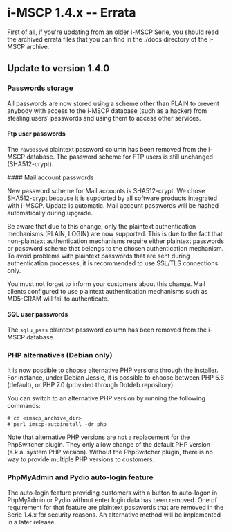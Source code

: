 # i-MSCP 1.4.x -- Errata

First of all, if you're updating from an older i-MSCP Serie, you should read the archived errata files that you can
find in the ./docs directory of the i-MSCP archive.

## Update to version 1.4.0

### Passwords storage

All passwords are now stored using a scheme other than PLAIN to prevent anybody with access to the i-MSCP database (such
as a hacker) from stealing users' passwords and using them to access other services.

#### Ftp user passwords

The `rawpasswd` plaintext password column has been removed from the i-MSCP database. The password scheme for FTP users
is still unchanged (SHA512-crypt).

#### Mail account passwords

New password scheme for Mail accounts is SHA512-crypt. We chose SHA512-crypt because it is supported by all software
products integrated with i-MSCP. Update is automatic. Mail account passwords will be hashed automatically during upgrade.

Be aware that due to this change, only the plaintext authentication mechanisms (PLAIN, LOGIN) are now supported. This is
due to the fact that non-plaintext authentication mechanisms require either plaintext passwords or password scheme that
belongs to the chosen authentication mechanism. To avoid problems with plaintext passwords that are sent during
authentication processes, it is recommended to use SSL/TLS connections only.

You must not forget to inform your customers about this change. Mail clients configured to use plaintext authentication
mechanisms such as MD5-CRAM will fail to authenticate.

#### SQL user passwords

The `sqlu_pass` plaintext password column has been removed from the i-MSCP database.

### PHP alternatives (Debian only)

It is now possible to choose alternative PHP versions through the installer. For instance, under Debian Jessie, it is
possible to choose between PHP 5.6 (default), or PHP 7.0 (provided through Dotdeb repository).

You can switch to an alternative PHP version by running the following commands:

    # cd <imscp_archive_dir>
    # perl imscp-autoinstall -dr php

Note that alternative PHP versions are not a replacement for the PhpSwitcher plugin. They only allow change of the
default PHP version (a.k.a. system PHP version). Without the PhpSwitcher plugin, there is no way to provide multiple
PHP versions to customers.

### PhpMyAdmin and Pydio auto-login feature

The auto-login feature providing customers with a button to auto-logon in PhpMyAdmin or Pydio without enter login data
has been removed. One of requirement for that feature are plaintext passwords that are removed in the Serie 1.4.x for
security reasons. An alternative method will be implemented in a  later release.
